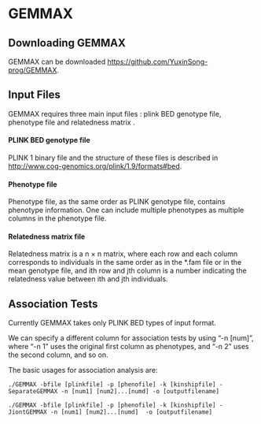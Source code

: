 # GEMMAX
## Downloading GEMMAX

GEMMAX can be downloaded https://github.com/YuxinSong-prog/GEMMAX.

## Input Files
GEMMAX requires three main input files : plink BED genotype file, phenotype file and relatedness matrix .<br>
#### PLINK BED genotype file
PLINK 1 binary file and the structure of these files is described in http://www.cog-genomics.org/plink/1.9/formats#bed. 
#### Phenotype file
Phenotype file, as the same order as PLINK genotype file, contains phenotype information. One can include multiple phenotypes as multiple columns in the phenotype file. <br>
#### Relatedness matrix file
Relatedness matrix is a  n × n matrix, where each row and each column corresponds to individuals in the same order as in the *.fam file or in the mean genotype file, and ith row and jth column is a number indicating the relatedness value between ith and jth individuals. <br>

## Association Tests

Currently GEMMAX takes only PLINK BED types of input format.<br>

We can specify a different column for association tests by using “-n [num]”, where “-n 1” uses the original first column as phenotypes, and “-n 2” uses the second column, and so on. 

The basic usages for association analysis are:
```
./GEMMAX -bfile [plinkfile] -p [phenofile] -k [kinshipfile] -SeparateGEMMAX -n [num1] [num2]...[numd] -o [outputfilename]

./GEMMAX -bfile [plinkfile] -p [phenofile] -k [kinshipfile] -JiontGEMMAX -n [num1] [num2]...[numd]  -o [outputfilename]

```
